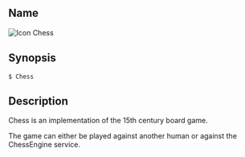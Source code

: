 ## Name

![Icon](file:///res/icons/16x16/app-chess.png) Chess

## Synopsis

```**sh
$ Chess
```

## Description

Chess is an implementation of the 15th century board game. 

The game can either be played against another human or against the ChessEngine service.
